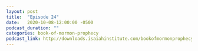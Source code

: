 ```yaml
---
layout: post
title:  "Episode 24"
date:   2020-10-08-12:00:00 -0500
podcast_duration: ""
categories: book-of-mormon-prophecy
podcast_link: http://downloads.isaiahinstitute.com/bookofmormonprophecypodcast/Episode_24_v1.mp3
---
```

